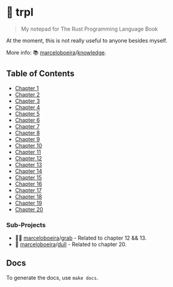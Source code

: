 # :nut_and_bolt: trpl
> My notepad for The Rust Programming Language Book

At the moment, this is not really useful to anyone besides myself.

More info: 📚 [marceloboeira](https://github.com/marceloboeira/knowledge)/[knowledge](https://github.com/marceloboeira/knowledge).

## Table of Contents

* [Chapter 1](chapters/chapter-1#chapter-1)
* [Chapter 2](chapters/chapter-2#chapter-2)
* [Chapter 3](chapters/chapter-3#chapter-3)
* [Chapter 4](chapters/chapter-4#chapter-4)
* [Chapter 5](chapters/chapter-5#chapter-5)
* [Chapter 6](chapters/chapter-6#chapter-6)
* [Chapter 7](chapters/chapter-7#chapter-7)
* [Chapter 8](chapters/chapter-8#chapter-8)
* [Chapter 9](chapters/chapter-9#chapter-9)
* [Chapter 10](chapters/chapter-10#chapter-10)
* [Chapter 11](chapters/chapter-11#chapter-11)
* [Chapter 12](chapters/chapter-12#chapter-12)
* [Chapter 13](chapters/chapter-13#chapter-13)
* [Chapter 14](chapters/chapter-14#chapter-14)
* [Chapter 15](chapters/chapter-15#chapter-15)
* [Chapter 16](chapters/chapter-16#chapter-16)
* [Chapter 17](chapters/chapter-17#chapter-17)
* [Chapter 18](chapters/chapter-18#chapter-18)
* [Chapter 19](chapters/chapter-19#chapter-19)
* [Chapter 20](chapters/chapter-20#chapter-20)

### Sub-Projects

  * 👋🏼 [marceloboeira](https://github.com/marceloboeira/knowledge)/[grab](https://github.com/marceloboeira/grab) - Related to chapter 12 && 13.
  * 🤪 [marceloboeira](https://github.com/marceloboeira/knowledge)/[dull](https://github.com/marceloboeira/dull) - Related to chapter 20.

## Docs

To generate the docs, use `make docs`.
